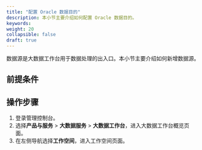 ```yaml
---
title: "配置 Oracle 数据目的"
description: 本小节主要介绍如何配置 Oracle 数据目的。 
keywords: 
weight: 20
collapsible: false
draft: true
---
```


数据源是大数据工作台用于数据处理的出入口。本小节主要介绍如何新增数据源。

## 前提条件



## 操作步骤

1. 登录管理控制台。
2. 选择**产品与服务** > **大数据服务** > **大数据工作台**，进入大数据工作台概览页面。
3. 在左侧导航选择**工作空间**，进入工作空间页面。
